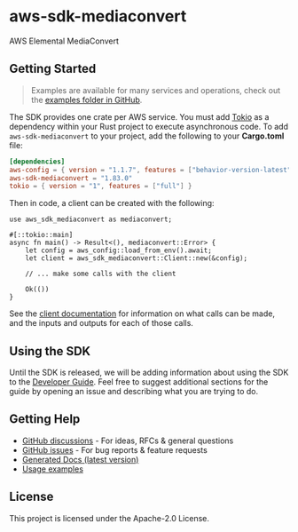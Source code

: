 # aws-sdk-mediaconvert

AWS Elemental MediaConvert

## Getting Started

> Examples are available for many services and operations, check out the
> [examples folder in GitHub](https://github.com/awslabs/aws-sdk-rust/tree/main/examples).

The SDK provides one crate per AWS service. You must add [Tokio](https://crates.io/crates/tokio)
as a dependency within your Rust project to execute asynchronous code. To add `aws-sdk-mediaconvert` to
your project, add the following to your **Cargo.toml** file:

```toml
[dependencies]
aws-config = { version = "1.1.7", features = ["behavior-version-latest"] }
aws-sdk-mediaconvert = "1.83.0"
tokio = { version = "1", features = ["full"] }
```

Then in code, a client can be created with the following:

```rust,no_run
use aws_sdk_mediaconvert as mediaconvert;

#[::tokio::main]
async fn main() -> Result<(), mediaconvert::Error> {
    let config = aws_config::load_from_env().await;
    let client = aws_sdk_mediaconvert::Client::new(&config);

    // ... make some calls with the client

    Ok(())
}
```

See the [client documentation](https://docs.rs/aws-sdk-mediaconvert/latest/aws_sdk_mediaconvert/client/struct.Client.html)
for information on what calls can be made, and the inputs and outputs for each of those calls.

## Using the SDK

Until the SDK is released, we will be adding information about using the SDK to the
[Developer Guide](https://docs.aws.amazon.com/sdk-for-rust/latest/dg/welcome.html). Feel free to suggest
additional sections for the guide by opening an issue and describing what you are trying to do.

## Getting Help

* [GitHub discussions](https://github.com/awslabs/aws-sdk-rust/discussions) - For ideas, RFCs & general questions
* [GitHub issues](https://github.com/awslabs/aws-sdk-rust/issues/new/choose) - For bug reports & feature requests
* [Generated Docs (latest version)](https://awslabs.github.io/aws-sdk-rust/)
* [Usage examples](https://github.com/awslabs/aws-sdk-rust/tree/main/examples)

## License

This project is licensed under the Apache-2.0 License.

